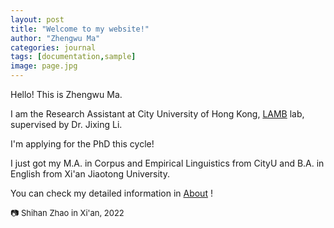 ```yaml
---
layout: post
title: "Welcome to my website!"
author: "Zhengwu Ma"
categories: journal
tags: [documentation,sample]
image: page.jpg
---
```


Hello! This is Zhengwu Ma.<br>

I am the Research Assistant at City University of Hong Kong, [LAMB](https://compneurolinglab.github.io/) lab, supervised by Dr. Jixing Li. <br> 

I'm applying for the PhD this cycle! <br>

I just got my M.A. in Corpus and Empirical Linguistics from CityU and B.A. in English from Xi'an Jiaotong University. <br>

You can check my detailed information in [About](https://zhengwuma.github.io/about.html) !


<font size="2"> 📷 Shihan Zhao in Xi'an, 2022 </font>



